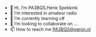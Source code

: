 - 👋 Hi, I’m PA3BQS,Henk Spekkink
- 👀 I’m interested in amateur radio
- 🌱 I’m currently learning c# 
- 💞️ I’m looking to collaborate on ...
- 📫 How to reach me PA3BQS@veron.nl

<!---
pa3bqs/pa3bqs is a ✨ special ✨ repository because its `README.md` (this file) appears on your GitHub profile.
You can click the Preview link to take a look at your changes.
--->
